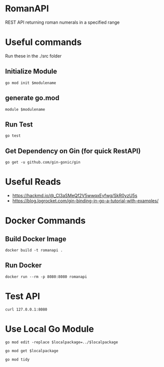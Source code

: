 # RomanAPI
REST API returning roman numerals in a specified range

# Useful commands
Run these in the ./src folder

## Initialize Module
```go mod init $modulename```

## generate go.mod
```module $modulename```

## Run Test
```go test```

## Get Dependency on Gin (for quick RestAPI)
```go get -u github.com/gin-gonic/gin```

# Useful Reads
- https://hackmd.io/@_Cl3aSMeQf2V5wwqxEyfwg/SkR0yzU5s
- https://blog.logrocket.com/gin-binding-in-go-a-tutorial-with-examples/

# Docker Commands
## Build Docker Image
```docker build -t romanapi .```

## Run Docker 
```docker run --rm -p 8080:8080 romanapi```

# Test API
```curl 127.0.0.1:8080```

# Use Local Go Module
```
go mod edit -replace $localpackage=../$localpackage
```
```
go mod get $localpackage
```
```
go mod tidy
```